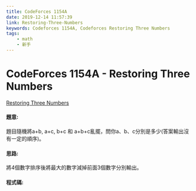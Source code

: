 ```yaml
---
title: CodeForces 1154A
date: 2019-12-14 11:57:39
link: Restoring-Three-Numbers
keywords: Codeforces 1154A, Codeforces Restoring Three Numbers
tags:
    - math
    - 新手
---
```

# CodeForces 1154A - Restoring Three Numbers
[Restoring Three Numbers](http://codeforces.com/problemset/problem/1154/A)


#### 題意:
題目隨機將a+b, a+c, b+c 和 a+b+c亂擺，問你a、b、c分別是多少(答案輸出沒有一定的順序)。
<!-- more -->
#### 思路:
將4個數字排序後將最大的數字減掉前面3個數字分別輸出。

#### 程式碼:
<script src="https://gist.github.com/Daviswww/f15ce3d3ac0784c691779d1f60a5a568.js"></script>